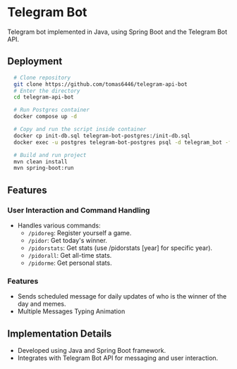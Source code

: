 # Telegram Bot

Telegram bot implemented in Java, using Spring Boot and the Telegram Bot API.

## Deployment
```bash
  # Clone repository
  git clone https://github.com/tomas6446/telegram-api-bot
  # Enter the directory
  cd telegram-api-bot

  # Run Postgres container
  docker compose up -d

  # Copy and run the script inside container
  docker cp init-db.sql telegram-bot-postgres:/init-db.sql
  docker exec -u postgres telegram-bot-postgres psql -d telegram_bot -f /init-db.sql

  # Build and run project
  mvn clean install
  mvn spring-boot:run
```

## Features

### User Interaction and Command Handling
- Handles various commands:
  - `/pidoreg`: Register yourself a game.
  - `/pidor`: Get today's winner.
  - `/pidorstats`: Get stats (use /pidorstats [year] for specific year).
  - `/pidorall`: Get all-time stats.
  - `/pidorme`: Get personal stats.

### Features
- Sends scheduled message for daily updates of who is the winner of the day and memes.
- Multiple Messages Typing Animation
  
## Implementation Details
- Developed using Java and Spring Boot framework.
- Integrates with Telegram Bot API for messaging and user interaction.
